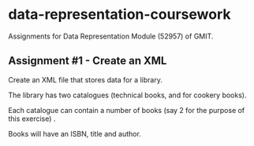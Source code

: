 # data-representation-coursework
Assignments for Data Representation Module (52957) of GMIT.

## Assignment #1 - Create an XML
Create an XML file that stores data for a library. 

The library has two catalogues (technical books, and for cookery books).

Each catalogue can contain a number of books (say 2 for the purpose of this exercise) . 

Books will have an ISBN, title and author.
